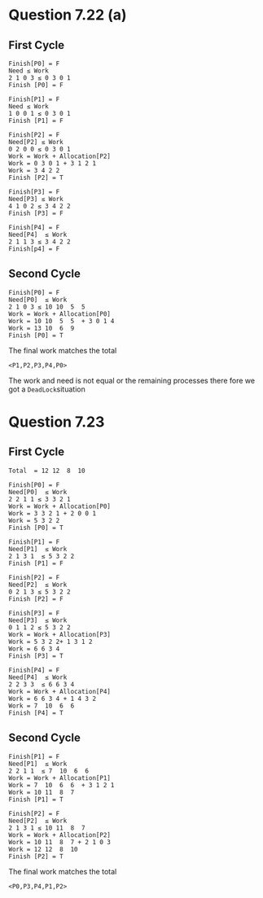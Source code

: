 # Question 7.22 (a) 

## First Cycle
``` 
Finish[P0] = F
Need ≤ Work
2 1 0 3 ≤ 0 3 0 1
Finish [P0] = F
``` 
``` 
Finish[P1] = F
Need ≤ Work
1 0 0 1 ≤ 0 3 0 1
Finish [P1] = F
``` 
``` 
Finish[P2] = F
Need[P2] ≤ Work
0 2 0 0 ≤ 0 3 0 1
Work = Work + Allocation[P2]  
Work = 0 3 0 1 + 3 1 2 1
Work = 3 4 2 2 
Finish [P2] = T
``` 
``` 
Finish[P3] = F
Need[P3] ≤ Work
4 1 0 2 ≤ 3 4 2 2
Finish [P3] = F
``` 
``` 
Finish[P4] = F
Need[P4]  ≤ Work
2 1 1 3 ≤ 3 4 2 2
Finish[p4] = F
``` 

## Second Cycle
``` 
Finish[P0] = F
Need[P0]  ≤ Work
2 1 0 3 ≤ 10 10  5  5  
Work = Work + Allocation[P0]  
Work = 10 10  5  5  + 3 0 1 4 
Work = 13 10  6  9
Finish [P0] = T
``` 
The final work matches the total 
``` 
<P1,P2,P3,P4,P0>
``` 
The work and need is not equal or the remaining processes there fore we got a `DeadLock`situation


# Question 7.23 

## First Cycle
`Total  = 12 12  8  10`

``` 
Finish[P0] = F
Need[P0]  ≤ Work
2 2 1 1 ≤ 3 3 2 1 
Work = Work + Allocation[P0]  
Work = 3 3 2 1 + 2 0 0 1
Work = 5 3 2 2 
Finish [P0] = T
``` 

``` 
Finish[P1] = F
Need[P1]  ≤ Work
2 1 3 1  ≤ 5 3 2 2 
Finish [P1] = F
``` 
``` 
Finish[P2] = F
Need[P2]  ≤ Work
0 2 1 3 ≤ 5 3 2 2
Finish [P2] = F
``` 
``` 
Finish[P3] = F
Need[P3]  ≤ Work
0 1 1 2 ≤ 5 3 2 2
Work = Work + Allocation[P3]  
Work = 5 3 2 2+ 1 3 1 2
Work = 6 6 3 4
Finish [P3] = T
``` 
``` 
Finish[P4] = F
Need[P4]  ≤ Work
2 2 3 3  ≤ 6 6 3 4
Work = Work + Allocation[P4]  
Work = 6 6 3 4 + 1 4 3 2
Work = 7  10  6  6  
Finish [P4] = T
``` 

## Second Cycle
``` 
Finish[P1] = F
Need[P1]  ≤ Work
2 2 1 1  ≤ 7  10  6  6  
Work = Work + Allocation[P1]  
Work = 7  10  6  6  + 3 1 2 1
Work = 10 11  8  7 
Finish [P1] = T
``` 

``` 
Finish[P2] = F
Need[P2]  ≤ Work
2 1 3 1 ≤ 10 11  8  7
Work = Work + Allocation[P2]  
Work = 10 11  8  7 + 2 1 0 3 
Work = 12 12  8  10 
Finish [P2] = T
``` 
The final work matches the total 
``` 
<P0,P3,P4,P1,P2>
``` 
